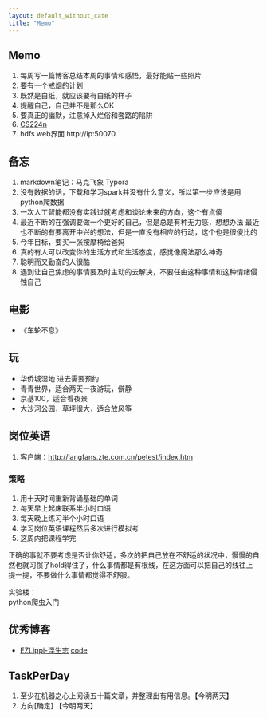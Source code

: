 ```yaml
---
layout: default_without_cate
title: "Memo"
---
```


## Memo
1. 每周写一篇博客总结本周的事情和感悟，最好能贴一些照片
2. 要有一个戒烟的计划
3. 既然是白纸，就应该要有白纸的样子
4. 提醒自己，自己并不是那么OK
5. 要真正的幽默，注意掉入烂俗和套路的陷阱
6. [CS224n](http://web.stanford.edu/class/cs224n/)
7. hdfs web界面  http://ip:50070


## 备忘
1. markdown笔记：马克飞象 Typora
2. 没有数据的话，下载和学习spark并没有什么意义，所以第一步应该是用python爬数据
3. 一次人工智能都没有实践过就考虑和谈论未来的方向，这个有点傻
4. 最近不断的在强调要做一个更好的自己，但是总是有种无力感，想想办法
   最近也不断的有要离开中兴的想法，但是一直没有相应的行动，这个也是很傻比的
5. 今年目标，要买一张按摩椅给爸妈
6. 真的有人可以改变你的生活方式和生活态度，感觉像魔法那么神奇
7. 聪明而又勤奋的人很酷
8. 遇到让自己焦虑的事情要及时主动的去解决，不要任由这种事情和这种情绪侵蚀自己

## 电影
- 《车轮不息》

## 玩
- 华侨城湿地  进去需要预约
- 青青世界，适合两天一夜游玩，僻静
- 京基100，适合看夜景
- 大沙河公园，草坪很大，适合放风筝

## 岗位英语
1. 客户端：http://langfans.zte.com.cn/petest/index.htm
### 策略
1. 用十天时间重新背诵基础的单词
2. 每天早上起床联系半小时口语
3. 每天晚上练习半个小时口语
4. 学习岗位英语课程然后多次进行模拟考
5. 这周内把课程学完


正确的事就不要考虑是否让你舒适，多次的把自己放在不舒适的状况中，慢慢的自然也就习惯了hold得住了，什么事情都是有根线，在这方面可以把自己的线往上提一提，不要做什么事情都觉得不舒服。

实验楼：  
python爬虫入门

## 优秀博客
- [EZLippi-浮生志](http://www.ezlippi.com/) [code](https://github.com/EZLippi/EZLippi.github.io)


## TaskPerDay
1. 至少在机器之心上阅读五十篇文章，并整理出有用信息。【今明两天】
2. 方向[确定]  【今明两天】